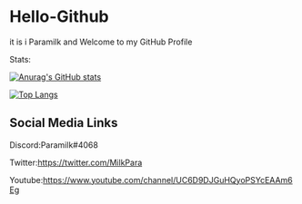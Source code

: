 # Hello-Github

it is i Paramilk and Welcome to my GitHub Profile 

Stats:

[![Anurag's GitHub stats](https://github-readme-stats.vercel.app/api?username=Paramilk&show_icons=true&theme=radical)](https://github.com/anuraghazra/github-readme-stats)

[![Top Langs](https://github-readme-stats.vercel.app/api/top-langs/?username=Paramilk&show_icons=true&theme=radical)](https://github.com/anuraghazra/github-readme-stats)

## Social Media Links

Discord:Paramilk#4068

Twitter:https://twitter.com/MilkPara

Youtube:https://www.youtube.com/channel/UC6D9DJGuHQyoPSYcEAAm6Eg
